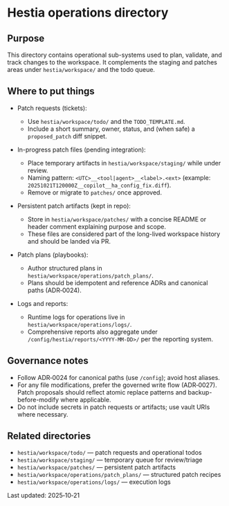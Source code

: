 Hestia operations directory
===========================

Purpose
-------
This directory contains operational sub-systems used to plan, validate, and track changes to the workspace. It complements the staging and patches areas under `hestia/workspace/` and the todo queue.

Where to put things
-------------------
- Patch requests (tickets):
  - Use `hestia/workspace/todo/` and the `TODO_TEMPLATE.md`.
  - Include a short summary, owner, status, and (when safe) a `proposed_patch` diff snippet.

- In-progress patch files (pending integration):
  - Place temporary artifacts in `hestia/workspace/staging/` while under review.
  - Naming pattern: `<UTC>__<tool|agent>__<label>.<ext>` (example: `20251021T120000Z__copilot__ha_config_fix.diff`).
  - Remove or migrate to `patches/` once approved.

- Persistent patch artifacts (kept in repo):
  - Store in `hestia/workspace/patches/` with a concise README or header comment explaining purpose and scope.
  - These files are considered part of the long-lived workspace history and should be landed via PR.

- Patch plans (playbooks):
  - Author structured plans in `hestia/workspace/operations/patch_plans/`.
  - Plans should be idempotent and reference ADRs and canonical paths (ADR‑0024).

- Logs and reports:
  - Runtime logs for operations live in `hestia/workspace/operations/logs/`.
  - Comprehensive reports also aggregate under `/config/hestia/reports/<YYYY-MM-DD>/` per the reporting system.

Governance notes
----------------
- Follow ADR‑0024 for canonical paths (use `/config`); avoid host aliases.
- For any file modifications, prefer the governed write flow (ADR‑0027). Patch proposals should reflect atomic replace patterns and backup-before-modify where applicable.
- Do not include secrets in patch requests or artifacts; use vault URIs where necessary.

Related directories
-------------------
- `hestia/workspace/todo/` — patch requests and operational todos
- `hestia/workspace/staging/` — temporary queue for review/triage
- `hestia/workspace/patches/` — persistent patch artifacts
- `hestia/workspace/operations/patch_plans/` — structured patch recipes
- `hestia/workspace/operations/logs/` — execution logs

Last updated: 2025‑10‑21